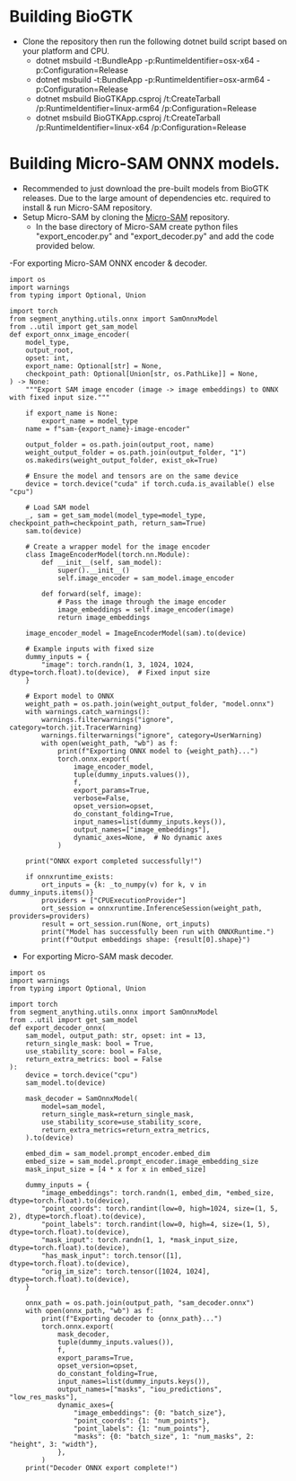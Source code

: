# Building BioGTK

- Clone the repository then run the following dotnet build script based on your platform and CPU.
	- dotnet msbuild -t:BundleApp -p:RuntimeIdentifier=osx-x64 -p:Configuration=Release
	- dotnet msbuild -t:BundleApp -p:RuntimeIdentifier=osx-arm64 -p:Configuration=Release
	- dotnet msbuild BioGTKApp.csproj /t:CreateTarball /p:RuntimeIdentifier=linux-arm64 /p:Configuration=Release
	- dotnet msbuild BioGTKApp.csproj /t:CreateTarball /p:RuntimeIdentifier=linux-x64 /p:Configuration=Release

# Building Micro-SAM ONNX models.
- Recommended to just download the pre-built models from BioGTK releases. Due to the large amount of dependencies etc. required to install & run Micro-SAM repository.
- Setup Micro-SAM by cloning the [Micro-SAM](https://github.com/computational-cell-analytics/micro-sam) repository.
	- In the base directory of Micro-SAM create python files "export_encoder.py" and "export_decoder.py" and add the code provided below. 

-For exporting Micro-SAM ONNX encoder & decoder.
```
import os
import warnings
from typing import Optional, Union

import torch
from segment_anything.utils.onnx import SamOnnxModel
from ..util import get_sam_model
def export_onnx_image_encoder(
    model_type,
    output_root,
    opset: int,
    export_name: Optional[str] = None,
    checkpoint_path: Optional[Union[str, os.PathLike]] = None,
) -> None:
    """Export SAM image encoder (image -> image embeddings) to ONNX with fixed input size."""

    if export_name is None:
        export_name = model_type
    name = f"sam-{export_name}-image-encoder"

    output_folder = os.path.join(output_root, name)
    weight_output_folder = os.path.join(output_folder, "1")
    os.makedirs(weight_output_folder, exist_ok=True)

    # Ensure the model and tensors are on the same device
    device = torch.device("cuda" if torch.cuda.is_available() else "cpu")

    # Load SAM model
    _, sam = get_sam_model(model_type=model_type, checkpoint_path=checkpoint_path, return_sam=True)
    sam.to(device)

    # Create a wrapper model for the image encoder
    class ImageEncoderModel(torch.nn.Module):
        def __init__(self, sam_model):
            super().__init__()
            self.image_encoder = sam_model.image_encoder

        def forward(self, image):
            # Pass the image through the image encoder
            image_embeddings = self.image_encoder(image)
            return image_embeddings

    image_encoder_model = ImageEncoderModel(sam).to(device)

    # Example inputs with fixed size
    dummy_inputs = {
        "image": torch.randn(1, 3, 1024, 1024, dtype=torch.float).to(device),  # Fixed input size
    }

    # Export model to ONNX
    weight_path = os.path.join(weight_output_folder, "model.onnx")
    with warnings.catch_warnings():
        warnings.filterwarnings("ignore", category=torch.jit.TracerWarning)
        warnings.filterwarnings("ignore", category=UserWarning)
        with open(weight_path, "wb") as f:
            print(f"Exporting ONNX model to {weight_path}...")
            torch.onnx.export(
                image_encoder_model,
                tuple(dummy_inputs.values()),
                f,
                export_params=True,
                verbose=False,
                opset_version=opset,
                do_constant_folding=True,
                input_names=list(dummy_inputs.keys()),
                output_names=["image_embeddings"],
                dynamic_axes=None,  # No dynamic axes
            )

    print("ONNX export completed successfully!")

    if onnxruntime_exists:
        ort_inputs = {k: _to_numpy(v) for k, v in dummy_inputs.items()}
        providers = ["CPUExecutionProvider"]
        ort_session = onnxruntime.InferenceSession(weight_path, providers=providers)
        result = ort_session.run(None, ort_inputs)
        print("Model has successfully been run with ONNXRuntime.")
        print(f"Output embeddings shape: {result[0].shape}")

```
- For exporting Micro-SAM mask decoder.
```
import os
import warnings
from typing import Optional, Union

import torch
from segment_anything.utils.onnx import SamOnnxModel
from ..util import get_sam_model
def export_decoder_onnx(
    sam_model, output_path: str, opset: int = 13,
    return_single_mask: bool = True,
    use_stability_score: bool = False,
    return_extra_metrics: bool = False
):
    device = torch.device("cpu")
    sam_model.to(device)
    
    mask_decoder = SamOnnxModel(
        model=sam_model,
        return_single_mask=return_single_mask,
        use_stability_score=use_stability_score,
        return_extra_metrics=return_extra_metrics,
    ).to(device)
    
    embed_dim = sam_model.prompt_encoder.embed_dim
    embed_size = sam_model.prompt_encoder.image_embedding_size
    mask_input_size = [4 * x for x in embed_size]
    
    dummy_inputs = {
        "image_embeddings": torch.randn(1, embed_dim, *embed_size, dtype=torch.float).to(device),
        "point_coords": torch.randint(low=0, high=1024, size=(1, 5, 2), dtype=torch.float).to(device),
        "point_labels": torch.randint(low=0, high=4, size=(1, 5), dtype=torch.float).to(device),
        "mask_input": torch.randn(1, 1, *mask_input_size, dtype=torch.float).to(device),
        "has_mask_input": torch.tensor([1], dtype=torch.float).to(device),
        "orig_im_size": torch.tensor([1024, 1024], dtype=torch.float).to(device),
    }
    
    onnx_path = os.path.join(output_path, "sam_decoder.onnx")
    with open(onnx_path, "wb") as f:
        print(f"Exporting decoder to {onnx_path}...")
        torch.onnx.export(
            mask_decoder,
            tuple(dummy_inputs.values()),
            f,
            export_params=True,
            opset_version=opset,
            do_constant_folding=True,
            input_names=list(dummy_inputs.keys()),
            output_names=["masks", "iou_predictions", "low_res_masks"],
            dynamic_axes={
                "image_embeddings": {0: "batch_size"},
                "point_coords": {1: "num_points"},
                "point_labels": {1: "num_points"},
                "masks": {0: "batch_size", 1: "num_masks", 2: "height", 3: "width"},
            },
        )
    print("Decoder ONNX export complete!")

```